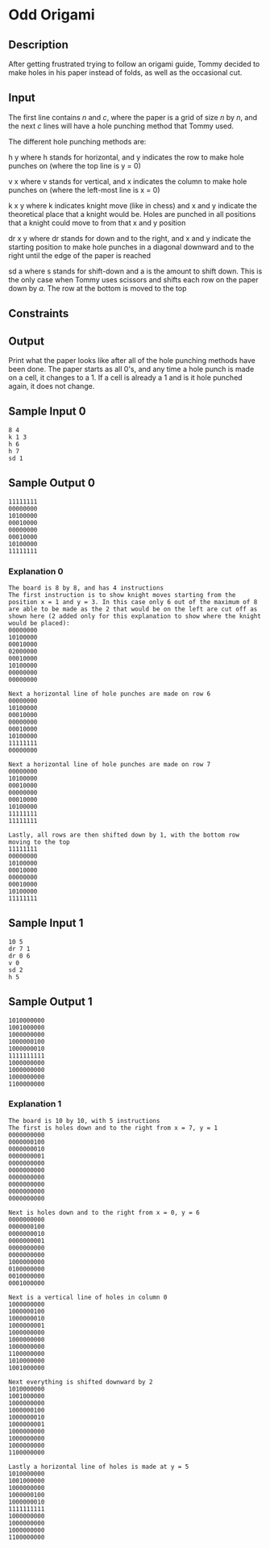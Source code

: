 # Odd Origami



## Description
After getting frustrated trying to follow an origami guide, Tommy decided to make holes in his paper instead of folds, as well as the occasional cut. 


## Input
The first line contains $n$ and $c$, where the paper is a grid of size $n$ by $n$, and the next $c$ lines will have a hole punching method that Tommy used.


The different hole punching methods are:

h y where h stands for horizontal, and y indicates the row to make hole punches on (where the top line is y = 0)

v x where v stands for vertical, and x indicates the column to make hole punches on (where the left-most line is x = 0)

k x y where k indicates knight move (like in chess) and x and y indicate the theoretical place that a knight would be. Holes are punched in all positions that a knight could move to from that x and y position

dr x y where dr stands for down and to the right, and x and y indicate the starting position to make hole punches in a diagonal downward and to the right until the edge of the paper is reached

sd a where s stands for shift-down and a is the amount to shift down. This is the only case when Tommy uses scissors and shifts each row on the paper down by $a$. The row at the bottom is moved to the top

## Constraints

## Output
Print what the paper looks like after all of the hole punching methods have been done. The paper starts as all 0's, and any time a hole punch is made on a cell, it changes to a 1. If a cell is already a 1 and is it hole punched again, it does not change.



## Sample Input 0

```
8 4
k 1 3
h 6
h 7
sd 1
```
## Sample Output 0

```
11111111
00000000
10100000
00010000
00000000
00010000
10100000
11111111
```

### Explanation 0
```
The board is 8 by 8, and has 4 instructions
The first instruction is to show knight moves starting from the position x = 1 and y = 3. In this case only 6 out of the maximum of 8 are able to be made as the 2 that would be on the left are cut off as shown here (2 added only for this explanation to show where the knight would be placed):
00000000
10100000
00010000
02000000
00010000
10100000
00000000
00000000

Next a horizontal line of hole punches are made on row 6 
00000000
10100000
00010000
00000000
00010000
10100000
11111111
00000000

Next a horizontal line of hole punches are made on row 7
00000000
10100000
00010000
00000000
00010000
10100000
11111111
11111111

Lastly, all rows are then shifted down by 1, with the bottom row moving to the top
11111111
00000000
10100000
00010000
00000000
00010000
10100000
11111111
```

## Sample Input 1

```
10 5
dr 7 1
dr 0 6
v 0
sd 2
h 5
```
## Sample Output 1

```
1010000000
1001000000
1000000000
1000000100
1000000010
1111111111
1000000000
1000000000
1000000000
1100000000
```

### Explanation 1

```
The board is 10 by 10, with 5 instructions
The first is holes down and to the right from x = 7, y = 1
0000000000
0000000100
0000000010
0000000001
0000000000
0000000000
0000000000
0000000000
0000000000
0000000000

Next is holes down and to the right from x = 0, y = 6
0000000000
0000000100
0000000010
0000000001
0000000000
0000000000
1000000000
0100000000
0010000000
0001000000

Next is a vertical line of holes in column 0
1000000000
1000000100
1000000010
1000000001
1000000000
1000000000
1000000000
1100000000
1010000000
1001000000

Next everything is shifted downward by 2
1010000000
1001000000
1000000000
1000000100
1000000010
1000000001
1000000000
1000000000
1000000000
1100000000

Lastly a horizontal line of holes is made at y = 5
1010000000
1001000000
1000000000
1000000100
1000000010
1111111111
1000000000
1000000000
1000000000
1100000000
```
